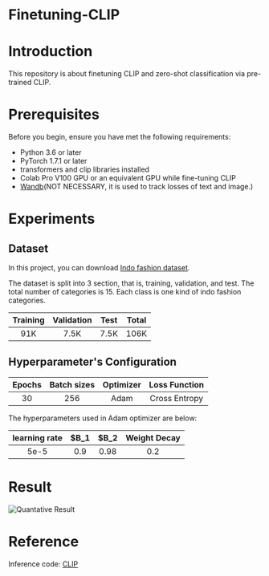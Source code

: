 # Finetuning-CLIP

# Introduction

This repository is about finetuning CLIP and zero-shot classification via pre-trained CLIP.

# Prerequisites

Before you begin, ensure you have met the following requirements:

* Python 3.6 or later
* PyTorch 1.7.1 or later
* transformers and clip libraries installed
* Colab Pro V100 GPU or an equivalent GPU while fine-tuning CLIP
* [Wandb](https://wandb.ai/site)(NOT NECESSARY, it is used to track losses of text and image.)

# Experiments

## Dataset

In this project, you can download [Indo fashion dataset](https://www.kaggle.com/datasets/validmodel/indo-fashion-dataset).

The dataset is split into 3 section, that is, training, validation, and test. The total number of categories is 15. Each class is one kind of indo fashion categories.

|Training|Validation|Test|Total|
|:---:|:---:|:---:|:----:|
|91K|7.5K|7.5K|106K|

## Hyperparameter's Configuration

|Epochs|Batch sizes|Optimizer|Loss Function|
|:---:|:---:|:---:|:----:|
|30|256|Adam|Cross Entropy|

The hyperparameters used in Adam optimizer are below:

|learning rate|$B_1|$B_2|Weight Decay|
|:---:|:---:|:---:|:----:|
|5e-5|0.9|0.98|0.2|

# Result

![Quantative Result](https://github.com/shoveling42/CLIP/assets/65910972/5fbb747e-5c15-4d4e-8cde-286247f07a94)

# Reference

Inference code: [CLIP](https://github.com/openai/CLIP)
